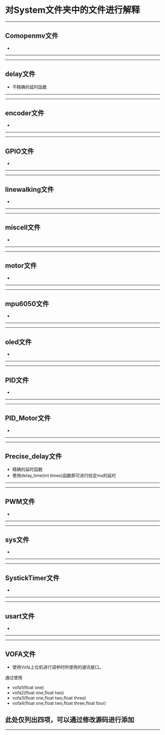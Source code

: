 # 对System文件夹中的文件进行解释
---
## Comopenmv文件
- 
---
---
## delay文件
- 不精确的延时函数
---
---
## encoder文件
- 
---
---
## GPIO文件
- 
---
---
## linewalking文件
- 
---
---
## miscell文件
- 
---
---
## motor文件
- 
---
---
## mpu6050文件
- 
---
---
## oled文件
- 
---
---
## PID文件
- 
---
---
## PID_Motor文件
- 
---
---
## Precise_delay文件
- 精确的延时函数
- 使用delay_time(int times)函数即可进行给定ms的延时
---
---
## PWM文件
- 
---
---
## sys文件
- 
---
---
## SystickTimer文件
- 
---
---
## usart文件
- 
---
---
## VOFA文件
- 使用Vofa上位机进行调参时所使用的通讯接口。

通过使用
- vofa1(float one)
- vofa2(float one,float two)
- vofa3(float one,float two,float three)
- vofa4(float one,float two,float three,float four)

此处仅列出四项，可以通过修改源码进行添加
---
---
## 